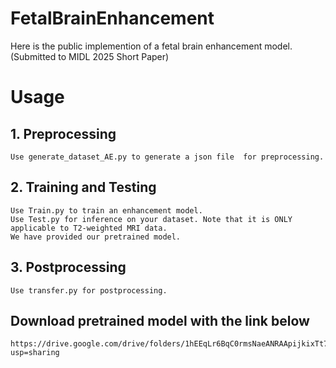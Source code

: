 # FetalBrainEnhancement

Here is the public implemention of a fetal brain enhancement model. (Submitted to MIDL 2025 Short Paper)

# Usage
## 1. Preprocessing
    Use generate_dataset_AE.py to generate a json file  for preprocessing.
## 2. Training and Testing
    Use Train.py to train an enhancement model.
    Use Test.py for inference on your dataset. Note that it is ONLY applicable to T2-weighted MRI data.
    We have provided our pretrained model.
## 3. Postprocessing
    Use transfer.py for postprocessing.
## Download pretrained model with the link below
    https://drive.google.com/drive/folders/1hEEqLr6BqC0rmsNaeANRAApijkixTt79?usp=sharing
